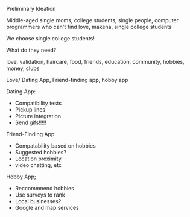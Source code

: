 Preliminary Ideation 

Middle-aged single moms, college students, single people, computer programmers who can't find love, makena, single college students

We choose single college students!


What do they need?

love, validation, haircare, food, friends, education, community, hobbies, money, clubs

Love/ Dating App, Friend-finding app, hobby app

Dating App:
- Compatibility tests
- Pickup lines 
- Picture integration 
- Send gifs!!!!!

Friend-Finding App:
- Compatability based on hobbies 
- Suggested hobbies?
- Location proximity
- video chatting, etc 

Hobby App;
- Reccommnend hobbies 
- Use surveys to rank
- Local businesses?
- Google and map services
